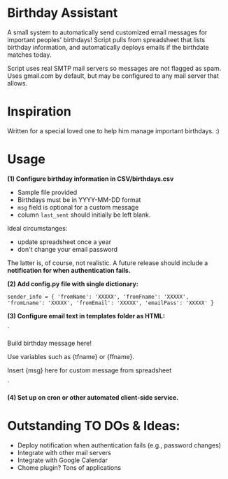 # Birthday Assistant
A small system to automatically send customized email messages for important peoples' birthdays! Script pulls from spreadsheet that lists birthday information, and automatically deploys emails if the birthdate matches today. 

Script uses real SMTP mail servers so messages are not flagged as spam. Uses gmail.com by default, but may be configured to any mail server that allows. 

# Inspiration
Written for a special loved one to help him manage important birthdays. :)

# Usage
**(1) Configure birthday information in CSV/birthdays.csv**

- Sample file provided
- Birthdays must be in YYYY-MM-DD format
- `msg` field is optional for a custom message
- column `last_sent` should initially be left blank. 

Ideal circumstanges: 
- update spreadsheet once a year
- don't change your email password

The latter is, of course, not realistic. A future release should include a **notification for when authentication fails.**

**(2) Add config.py file with single dictionary:**

`sender_info = {
    'fromName': 'XXXXX',
    'fromFname': 'XXXXX',
    'fromLname': 'XXXXX',
    'fromEmail': 'XXXXX',
    'emailPass': 'XXXXX'
}`

**(3) Configure email text in templates folder as HTML:**

`<html>
  <head></head>
    <body><p>Build birthday message here!</p>
    <p>Use variables such as {tfname} or {ffname}.</p>
    <p> Insert {msg} here for custom message from spreadsheet</p>
    </body>
</html>`

**(4) Set up on cron or other automated client-side service.**

# Outstanding TO DOs & Ideas:
- Deploy notification when authentication fails (e.g., password changes)
- Integrate with other mail servers
- Integrate with Google Calendar
- Chome plugin? Tons of applications